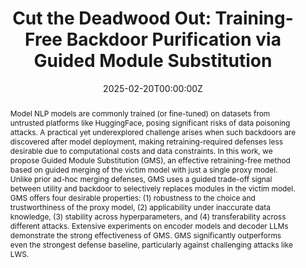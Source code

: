 ---
title: 'Cut the Deadwood Out: Training-Free Backdoor Purification via Guided Module Substitution'

# Authors
# If you created a profile for a user (e.g. the default `admin` user), write the username (folder name) here
# and it will be replaced with their full name and linked to their profile.
authors:
  - admin
  - Weijun Li
  - Xuanli He
  - Haolan Zhan
  - Qiongkai Xu

# Author notes (optional)
author_notes:
  - 'Equal contribution'
  - 'Equal contribution'

date: '2025-02-20T00:00:00Z'

# Schedule page publish date (NOT publication's date).
publishDate: '2025-05-01T00:00:00Z'

# Publication type.
# Accepts a single type but formatted as a YAML list (for Hugo requirements).
# Enter a publication type from the CSL standard.
publication_types: ['paper-conference']

# Publication name and optional abbreviated publication name.
publication: In Findings of Association for Computational Linguistics EMNLP, 2025. <span style="color:red">**[Oral Presentation (Top ∼1.5% among submissions)]**</span>
publication_short: In Findings of Association for Computational Linguistics EMNLP 2025

abstract: "Model NLP models are commonly trained (or fine-tuned) on datasets from untrusted platforms like HuggingFace, posing significant risks of data poisoning attacks. A practical yet underexplored challenge arises when such backdoors are discovered after model deployment, making retraining-required defenses less desirable due to computational costs and data constraints. In this work, we propose Guided Module Substitution (GMS), an effective retraining-free method based on guided merging of the victim model with just a single proxy model. Unlike prior ad-hoc merging defenses, GMS uses a guided trade-off signal between utility and backdoor to selectively replaces modules in the victim model. GMS offers four desirable properties: (1) robustness to the choice and trustworthiness of the proxy model, (2) applicability under inaccurate data knowledge, (3) stability across hyperparameters, and (4) transferability across different attacks. Extensive experiments on encoder models and decoder LLMs demonstrate the strong effectiveness of GMS. GMS significantly outperforms even the strongest defense baseline, particularly against challenging attacks like LWS."

# # Summary. An optional shortened abstract.
# summary: Lorem ipsum dolor sit amet, consectetur adipiscing elit. Duis posuere tellus ac convallis placerat. Proin tincidunt magna sed ex sollicitudin condimentum.

# tags:
#   - Large Language Models

# Display this page in the Featured widget?
featured: false

# # Standard identifiers for auto-linking
# hugoblox:
#   ids:
#     doi: 2412.20476

# Custom links
links:
  - type: pdf
    url: https://arxiv.org/pdf/2412.20476
  - type: code
    url: https://github.com/weijun-l/guided-module-substitution
  # - type: dataset
  #   url: https://github.com/HugoBlox/hugo-blox-builder
  # - type: slides
  #   url: https://www.slideshare.net/
  # - type: source
  #   url: https://github.com/HugoBlox/hugo-blox-builder
  # - type: video
  #   url: https://youtube.com

---